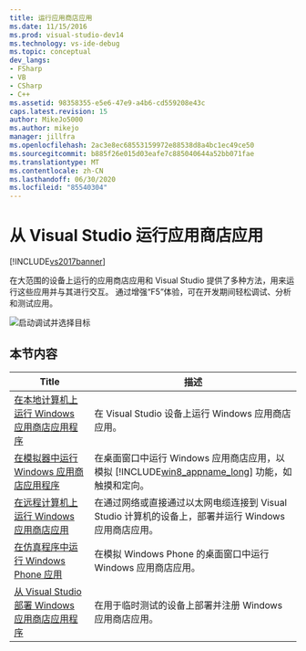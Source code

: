 ```yaml
---
title: 运行应用商店应用
ms.date: 11/15/2016
ms.prod: visual-studio-dev14
ms.technology: vs-ide-debug
ms.topic: conceptual
dev_langs:
- FSharp
- VB
- CSharp
- C++
ms.assetid: 98358355-e5e6-47e9-a4b6-cd559208e43c
caps.latest.revision: 15
author: MikeJo5000
ms.author: mikejo
manager: jillfra
ms.openlocfilehash: 2ac3e8ec68553159972e88538d8a4bc1ec49ce50
ms.sourcegitcommit: b885f26e015d03eafe7c885040644a52bb071fae
ms.translationtype: MT
ms.contentlocale: zh-CN
ms.lasthandoff: 06/30/2020
ms.locfileid: "85540304"
---
```

# <a name="run-store-apps-from-visual-studio"></a>从 Visual Studio 运行应用商店应用
[!INCLUDE[vs2017banner](../includes/vs2017banner.md)]

在大范围的设备上运行的应用商店应用和 Visual Studio 提供了多种方法，用来运行这些应用并与其进行交互。 通过增强“F5”体验，可在开发期间轻松调试、分析和测试应用。

 ![启动调试并选择目标](../debugger/media/vsrun-dropdownlist.png "VSRUN_DropDownList")

## <a name="in-this-section"></a>本节内容

|Title|描述|
|-|-|
|[在本地计算机上运行 Windows 应用商店应用程序](../debugger/run-windows-store-apps-on-the-local-machine.md)|在 Visual Studio 设备上运行 Windows 应用商店应用。|
|[在模拟器中运行 Windows 应用商店应用程序](../debugger/run-windows-store-apps-in-the-simulator.md)|在桌面窗口中运行 Windows 应用商店应用，以模拟 [!INCLUDE[win8_appname_long](../includes/win8-appname-long-md.md)] 功能，如触摸和定向。|
|[在远程计算机上运行 Windows 应用商店应用](../debugger/run-windows-store-apps-on-a-remote-machine.md)|在通过网络或直接通过以太网电缆连接到 Visual Studio 计算机的设备上，部署并运行 Windows 应用商店应用。|
|[在仿真程序中运行 Windows Phone 应用](../debugger/run-windows-phone-apps-in-the-emulator.md)|在模拟 Windows Phone 的桌面窗口中运行 Windows 应用商店应用。|
|[从 Visual Studio 部署 Windows 应用商店应用程序](../debugger/deploy-windows-store-apps-from-visual-studio.md)|在用于临时测试的设备上部署并注册 Windows 应用商店应用。|

